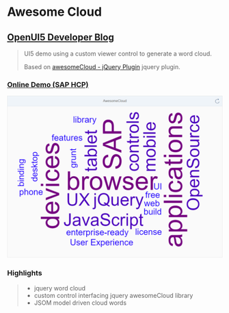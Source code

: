 # Awesome Cloud
## [OpenUI5 Developer Blog](http://openui5.blogspot.com/2016/11/awesome-cloud.html)

> UI5 demo using a custom viewer control to generate a word cloud.
> 
> Based on [awesomeCloud - jQuery Plugin](https://github.com/metaloha/jQuery.awesomeCloud.plugin) jquery plugin.

### [Online Demo (SAP HCP)](https://awesomecloud-p1940953245trial.dispatcher.hanatrial.ondemand.com/index.html)

![Screenshot](awesomecloud.png)

### Highlights

> - jquery word cloud
> - custom control interfacing jquery awesomeCloud library
> - JSOM model driven cloud words